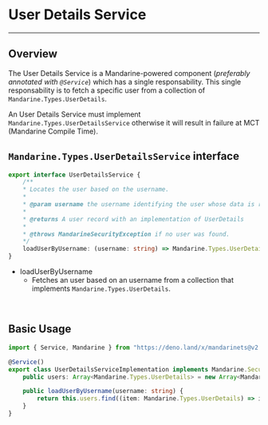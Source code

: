 # User Details Service

---------

## Overview

The User Details Service is a Mandarine-powered component (_preferably annotated with `@Service`_) which has a single responsability. This single responsability is to fetch a specific user from a collection of `Mandarine.Types.UserDetails`.  

An User Details Service must implement `Mandarine.Types.UserDetailsService` otherwise it will result in failure at MCT (Mandarine Compile Time).

## `Mandarine.Types.UserDetailsService` interface
```typescript
export interface UserDetailsService {
    /**
    * Locates the user based on the username.
    * 
    * @param username the username identifying the user whose data is required.
    * 
    * @returns A user record with an implementation of UserDetails
    * 
    * @throws MandarineSecurityException if no user was found.
    */
    loadUserByUsername: (username: string) => Mandarine.Types.UserDetails;
}
```

- loadUserByUsername
    - Fetches an user based on an username from a collection that implements `Mandarine.Types.UserDetails`.

&nbsp;

## Basic Usage

```typescript
import { Service, Mandarine } from "https://deno.land/x/mandarinets@v2.1.5/mod.ts";

@Service()
export class UserDetailsServiceImplementation implements Mandarine.Security.Auth.UserDetailsService {
    public users: Array<Mandarine.Types.UserDetails> = new Array<Mandarine.Types.UserDetails>();

    public loadUserByUsername(username: string) {
        return this.users.find((item: Mandarine.Types.UserDetails) => item.username === username);
    }
}
```